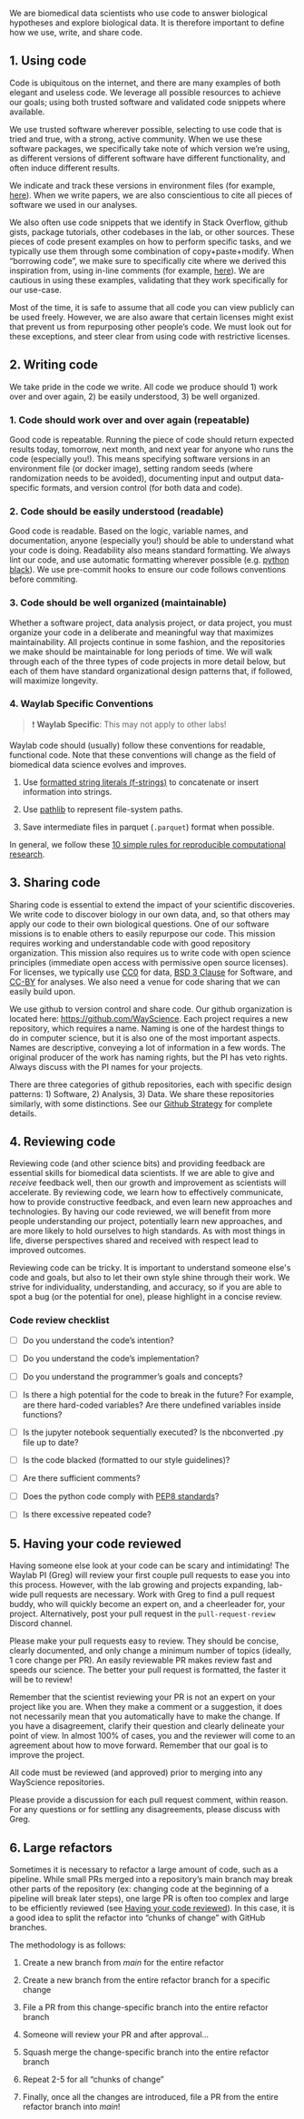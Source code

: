 We are biomedical data scientists who use code to answer biological hypotheses and explore biological data.
It is therefore important to define how we use, write, and share code. 

## 1. Using code

Code is ubiquitous on the internet, and there are many examples of both elegant and useless code.
We leverage all possible resources to achieve our goals; using both trusted software and validated code snippets where available.

We use trusted software wherever possible, selecting to use code that is tried and true, with a strong, active community.
When we use these software packages, we specifically take note of which version we’re using, as different versions of different software have different functionality, and often induce different results.

We indicate and track these versions in environment files (for example, [here](https://github.com/broadinstitute/cell-health/blob/master/environment.yml#L6)).
When we write papers, we are also conscientious to cite all pieces of software we used in our analyses.

We also often use code snippets that we identify in Stack Overflow, github gists, package tutorials, other codebases in the lab, or other sources.
These pieces of code present examples on how to perform specific tasks, and we typically use them through some combination of copy+paste+modify.
When “borrowing code”, we make sure to specifically cite where we derived this inspiration from, using in-line comments (for example, [here](https://github.com/cytomining/pycytominer/blob/master/pycytominer/operations/transform.py#L16)).
We are cautious in using these examples, validating that they work specifically for our use-case.

Most of the time, it is safe to assume that all code you can view publicly can be used freely.
However, we are also aware that certain licenses might exist that prevent us from repurposing other people’s code.
We must look out for these exceptions, and steer clear from using code with restrictive licenses.

## 2. Writing code

We take pride in the code we write.
All code we produce should 1) work over and over again, 2) be easily understood, 3) be well organized.

### 1. Code should work over and over again (repeatable)

Good code is repeatable.
Running the piece of code should return expected results today, tomorrow, next month, and next year for anyone who runs the code (especially you!).
This means specifying software versions in an environment file (or docker image), setting random seeds (where randomization needs to be avoided), documenting input and output data-specific formats, and version control (for both data and code).

### 2. Code should be easily understood (readable)

Good code is readable.
Based on the logic, variable names, and documentation, anyone (especially you!) should be able to understand what your code is doing.
Readability also means standard formatting.
We always lint our code, and use automatic formatting wherever possible (e.g. [python black](https://github.com/psf/black)).
We use pre-commit hooks to ensure our code follows conventions before commiting.

### 3. Code should be well organized (maintainable)

Whether a software project, data analysis project, or data project, you must organize your code in a deliberate and meaningful way that maximizes maintainability.
All projects continue in some fashion, and the repositories we make should be maintainable for long periods of time.
We will walk through each of the three types of code projects in more detail below, but each of them have standard organizational design patterns that, if followed, will maximize longevity.

### 4. Waylab Specific Conventions

> :exclamation: **Waylab Specific**: This may not apply to other labs!

Waylab code should (usually) follow these conventions for readable, functional code.
Note that these conventions will change as the field of biomedical data science evolves and improves.

1. Use [formatted string literals (f-strings)](https://docs.python.org/3/tutorial/inputoutput.html#tut-f-strings) to concatenate or insert information into strings.

2. Use [pathlib](https://docs.python.org/3/library/pathlib.html) to represent file-system paths.

3. Save intermediate files in parquet (`.parquet`) format when possible.

In general, we follow these [10 simple rules for reproducible computational research](https://doi.org/10.1371/journal.pcbi.1003285). 

## 3. Sharing code

Sharing code is essential to extend the impact of your scientific discoveries.
We write code to discover biology in our own data, and, so that others may apply our code to their own biological questions.
One of our software missions is to enable others to easily repurpose our code.
This mission requires working and understandable code with good repository organization.
This mission also requires us to write code with open science principles (immediate open access with permissive open source licenses).
For licenses, we typically use [CC0](https://creativecommons.org/share-your-work/public-domain/cc0/) for data, [BSD 3 Clause](https://opensource.org/licenses/BSD-3-Clause) for Software, and [CC-BY](https://creativecommons.org/licenses/by/4.0/) for analyses.
We also need a venue for code sharing that we can easily build upon.

We use github to version control and share code.
Our github organization is located here: <https://github.com/WayScience>.
Each project requires a new repository, which requires a name.
Naming is one of the hardest things to do in computer science, but it is also one of the most important aspects.
Names are descriptive, conveying a lot of information in a few words.
The original producer of the work has naming rights, but the PI has veto rights.
Always discuss with the PI names for your projects.

There are three categories of github repositories, each with specific design patterns: 1) Software, 2) Analysis, 3) Data.
We share these repositories similarly, with some distinctions.
See our [Github Strategy](https://docs.google.com/document/d/1biMvpUvOB1RJkGrwcIxRiILCbGlIWG21imnG1K7RsIY/edit?usp=sharing) for complete details.

## 4. Reviewing code

Reviewing code (and other science bits) and providing feedback are essential skills for biomedical data scientists.
If we are able to give and _receive_ feedback well, then our growth and improvement as scientists will accelerate.
By reviewing code, we learn how to effectively communicate, how to provide constructive feedback, and even learn new approaches and technologies.
By having our code reviewed, we will benefit from more people understanding our project, potentially learn new approaches, and are more likely to hold ourselves to high standards.
As with most things in life, diverse perspectives shared and received with respect lead to improved outcomes.

Reviewing code can be tricky.
It is important to understand someone else's code and goals, but also to let their own style shine through their work.
We strive for individuality, understanding, and accuracy, so if you are able to spot a bug (or the potential for one), please highlight in a concise review.


### Code review checklist

- [ ] Do you understand the code’s intention?

- [ ] Do you understand the code’s implementation?

- [ ] Do you understand the programmer’s goals and concepts?

- [ ] Is there a high potential for the code to break in the future? For example, are there hard-coded variables? Are there undefined variables inside functions?

- [ ] Is the jupyter notebook sequentially executed? Is the nbconverted .py file up to date?

- [ ] Is the code blacked (formatted to our style guidelines)?

- [ ] Are there sufficient comments?

- [ ] Does the python code comply with [PEP8 standards](https://peps.python.org/pep-0008/)?

- [ ] Is there excessive repeated code?

## 5. Having your code reviewed

Having someone else look at your code can be scary and intimidating!
The Waylab PI (Greg) will review your first couple pull requests to ease you into this process. However, with the lab growing and projects expanding, lab-wide pull requests are necessary.
Work with Greg to find a pull request buddy, who will quickly become an expert on, and a cheerleader for, your project.
Alternatively, post your pull request in the `pull-request-review` Discord channel. 

Please make your pull requests easy to review.
They should be concise, clearly documented, and only change a minimum number of topics (ideally, 1 core change per PR).
An easily reviewable PR makes review fast and speeds our science.
The better your pull request is formatted, the faster it will be to review!

Remember that the scientist reviewing your PR is not an expert on your project like you are.
When they make a comment or a suggestion, it does not necessarily mean that you automatically have to make the change.
If you have a disagreement, clarify their question and clearly delineate your point of view.
In almost 100% of cases, you and the reviewer will come to an agreement about how to move forward.
Remember that our goal is to improve the project.

All code must be reviewed (and approved) prior to merging into any WayScience repositories.

Please provide a discussion for each pull request comment, within reason.
For any questions or for settling any disagreements, please discuss with Greg.

## 6. Large refactors

Sometimes it is necessary to refactor a large amount of code, such as a pipeline.
While small PRs merged into a repository’s main branch may break other parts of the repository (ex: changing code at the beginning of a pipeline will break later steps), one large PR is often too complex and large to be efficiently reviewed (see [Having your code reviewed](#having-your-code-reviewed)).
In this case, it is a good idea to split the refactor into “chunks of change” with GitHub branches.

The methodology is as follows:

1. Create a new branch from _main_ for the entire refactor

2. Create a new branch from the entire refactor branch for a specific change

3. File a PR from this change-specific branch into the entire refactor branch

4. Someone will review your PR and after approval…

5. Squash merge the change-specific branch into the entire refactor branch

6. Repeat 2-5 for all “chunks of change”

7. Finally, once all the changes are introduced, file a PR from the entire refactor branch into _main_!
